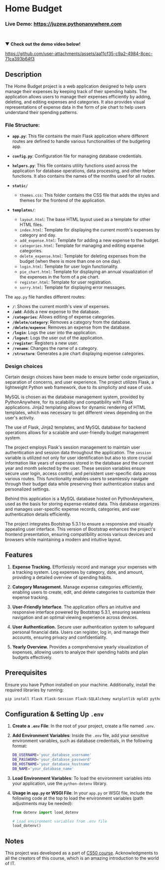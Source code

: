 # Home Budget

### Live Demo: https://juzew.pythonanywhere.com
<br>

&#x25BC; **Check out the demo video below!**

https://github.com/user-attachments/assets/aa11cf35-c9a2-4984-8cec-71ca393b64f3


## Description

The Home Budget project is a web application designed to help users manage their expenses by keeping track of their spending habits.
The application allows users to manage their expenses efficiently by adding, deleting, and editing expenses and categories. It also provides visual representations of expense data in the form of pie chart to help users understand their spending patterns.

### File Structure:

- **`app.py`**: This file contains the main Flask application where different routes are defined to handle various functionalities of the budgeting app.

- **`config.py`**: Configuration file for managing database credentials.

- **`helpers.py`**: This file contains utility functions used across the application for database operations, data processing, and other helper functions. It also contains the names of the months used for all routes.

- **`static/`**
  - `themes.css`: This folder contains the CSS file that adds the styles and themes for the frontend of the application.

- **`templates/`**:
  - `layout.html`: The base HTML layout used as a template for other HTML files.
  - `index.html`: Template for displaying the current month's expenses by category and day.
  - `add_expense.html`: Template for adding a new expense to the budget.
  - `categories.html`: Template for managing and editing expense categories.
  - `delete_expense.html`: Template for deleting expenses from the budget (when there is more than one on one day).
  - `login.html`: Template for user login functionality.
  - `pie_chart.html`: Template for displaying an annual visualization of the expenses in the form of a pie chart.
  - `register.html`: Template for user registration.
  - `sorry.html`: Template for displaying error messages.

The `app.py` file handles different routes:
- **`/`**: Shows the current month's view of expenses.
- **`/add`**: Adds a new expense to the database.
- **`/categories`**: Allows editing of expense categories.
- **`/delete/category`**: Removes a category from the database.
- **`/delete/expense`**: Removes an expense from the database.
- **`/login`**: Logs the user into the application.
- **`/logout`**: Logs the user out of the application.
- **`/register`**: Registers a new user.
- **`/rename`**: Changes the name of a category.
- **`/structure`**: Generates a pie chart displaying expense categories.

### Design choices

Certain design choices have been made to ensure better code organization, separation of concerns, and user experience. The project utilizes Flask, a lightweight Python web framework, due to its simplicity and ease of use.

MySQL is chosen as the database management system, provided by PythonAnywhere, for its scalability and compatibility with Flask applications. Jinja2 templating allows for dynamic rendering of HTML templates, which was necessary to get different views depending on the user's activity.

The use of Flask, Jinja2 templates, and MySQL database for backend operations allows for a scalable and user-friendly budget management system.

The project employs Flask's session management to maintain user authentication and session data throughout the application. The `session` variable is utilized not only for user identification but also to store crucial information like years of expenses stored in the database and the current year and month selected by the user.
These session variables ensure secure user login, access control, and persistent user-specific data across various routes. This functionality enables users to seamlessly navigate through their budget data while preserving their authentication status and personalized settings.

Behind this application is a MySQL database hosted on PythonAnywhere, used as the basis for storing expense-related data. This database organizes and manages user-specific expense records, categories, and user authentication details efficiently.

The project integrates Bootstrap 5.3.1 to ensure a responsive and visually appealing user interface. This version of Bootstrap enhances the project's frontend presentation, ensuring compatibility across various devices and browsers while maintaining a modern and intuitive layout.

## Features

1. **Expense Tracking.**
Effortlessly record and manage your expenses with a tracking system. Log expenses by category, date, and amount, providing a detailed overview of spending habits.

2. **Category Management.**
Manage expense categories efficiently, enabling users to create, edit, and delete categories to customize their expense tracking.

3. **User-Friendly Interface**.
The application offers an intuitive and responsive interface powered by Bootstrap 5.3.1, ensuring seamless navigation and an optimal viewing experience across devices.

4. **User Authentication.**
Secure user authentication system to safeguard personal financial data. Users can register, log in, and manage their accounts, ensuring privacy and confidentiality.

5. **Yearly Overview.**
Provides a comprehensive yearly visualization of expenses, allowing users to analyze their spending habits and plan budgets effectively.

## Prerequisites

Ensure you have Python installed on your machine. Additionally, install the required libraries by running:

```bash
pip install Flask Flask-Session Flask-SQLAlchemy matplotlib mpld3 python-dotenv seaborn SQLAlchemy Werkzeug
```

## Configuration & Setting Up `.env`

1. **Create a `.env` File**: In the root of your project, create a file named `.env`.

2. **Add Environment Variables**: Inside the `.env` file, add your sensitive environment variables, such as database credentials, in the following format:

   ```bash
   DB_USERNAME='your_database_username'
   DB_PASSWORD='your_database_password'
   DB_HOSTNAME='your_database_hostname'
   DB_NAME='your_database_name'
   ```

3. **Load Environment Variables**: To load the environment variables into your application, use the `python-dotenv` library.

4. **Usage in `app.py` or WSGI File**: In your `app.py` or WSGI file, include the following code at the top to load the environment variables (path adjustments may be needed):
   
   ```python
   from dotenv import load_dotenv

   # Load environment variables from .env file
   load_dotenv()
   ```

## Notes

This project was developed as a part of [CS50 course](https://cs50.harvard.edu/x/2023/). Acknowledgments to all the creators of this course, which is an amazing introduction to the world of IT.
